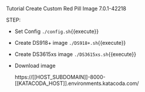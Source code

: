 Tutorial Create Custom Red Pill Image
7.0.1-42218

STEP:
- Set Config `./config.sh`{{execute}}
- Create DS918+ image `./DS918+.sh`{{execute}}
- Create DS3615xs image `./DS3615xs.sh`{{execute}}
- Download image 

    https://[[HOST_SUBDOMAIN]]-8000-[[KATACODA_HOST]].environments.katacoda.com/
